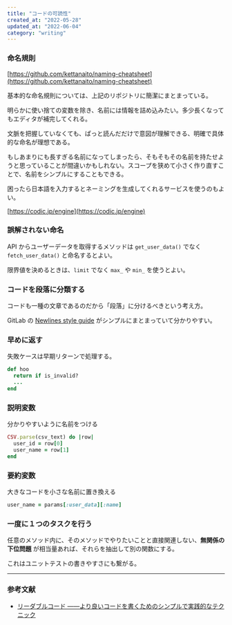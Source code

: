 ```yaml
---
title: "コードの可読性"
created_at: "2022-05-28"
updated_at: "2022-06-04"
category: "writing"
---
```


### 命名規則

[https://github.com/kettanaito/naming-cheatsheet](https://github.com/kettanaito/naming-cheatsheet)

基本的な命名規則については、上記のリポジトリに簡潔にまとまっている。

明らかに使い捨ての変数を除き、名前には情報を詰め込みたい。多少長くなってもエディタが補完してくれる。

文脈を把握していなくても、ぱっと読んだだけで意図が理解できる、明確で具体的な命名が理想である。

もしあまりにも長すぎる名前になってしまったら、そもそもその名前を持たせようと思っていることが間違いかもしれない。スコープを狭めて小さく作り直すことで、名前をシンプルにすることもできる。

困ったら日本語を入力するとネーミングを生成してくれるサービスを使うのもよい。

[https://codic.jp/engine](https://codic.jp/engine)

### 誤解されない命名

API からユーザーデータを取得するメソッドは `get_user_data()` でなく `fetch_user_data()` と命名するとよい。

限界値を決めるときは、`limit` でなく `max_` や `min_` を使うとよい。

### コードを段落に分類する

コードも一種の文章であるのだから「段落」に分けるべきという考え方。

GitLab の [Newlines style guide](https://gitlab.com/gitlab-org/gitlab/-/blob/master/doc/development/newlines_styleguide.md) がシンプルにまとまっていて分かりやすい。

### 早めに返す

失敗ケースは早期リターンで処理する。

~~~rb
def hoo
  return if is_invalid?
  ...
end
~~~

### 説明変数
分かりやすいように名前をつける
~~~rb
CSV.parse(csv_text) do |row|
  user_id = row[0]
  user_name = row[1]
end
~~~

### 要約変数

大きなコードを小さな名前に置き換える
~~~rb
user_name = params[:user_data][:name]
~~~

### 一度に１つのタスクを行う

任意のメソッド内に、そのメソッドでやりたいことと直接関連しない、**無関係の下位問題** が相当量あれば、それらを抽出して別の関数にする。

これはユニットテストの書きやすさにも繋がる。

-----

### 参考文献

- [リーダブルコード ――より良いコードを書くためのシンプルで実践的なテクニック](https://www.oreilly.co.jp/books/9784873115658/)




